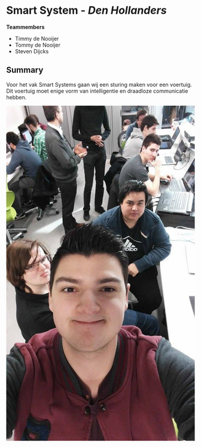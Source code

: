 # Smart System - *Den Hollanders*

**Teammembers**
* Timmy de Nooijer
* Tommy de Nooijer
* Steven Dijcks

## Summary
Voor het vak Smart Systems gaan wij een sturing maken voor een voertuig. Dit voertuig moet enige vorm van intelligentie en draadloze communicatie hebben.

![alt tag](https://github.com/AP-Elektronica-ICT/ssys17-Timmy-Tommy-Steven-4/blob/master/doc/img/18073332_1335218829924941_1648543516_n.jpg?raw=true)
